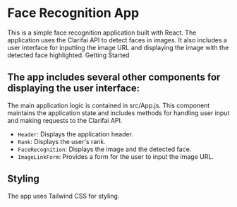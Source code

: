 # Face Recognition App

This is a simple face recognition application built with React. The application uses the Clarifai API to detect faces in images. It also includes a user interface for inputting the image URL and displaying the image with the detected face highlighted.
Getting Started



## The app includes several other components for displaying the user interface:

The main application logic is contained in src/App.js. This component maintains the application state and includes methods for handling user input and making requests to the Clarifai API.

- `Header`: Displays the application header.
- `Rank`: Displays the user's rank.
- `FaceRecognition`: Displays the image and the detected face.
- `ImageLinkForm`: Provides a form for the user to input the image URL.

## Styling

The app uses Tailwind CSS for styling.
